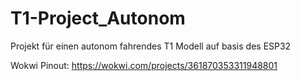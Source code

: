 # T1-Project_Autonom
Projekt für einen autonom fahrendes T1 Modell auf basis des ESP32

Wokwi Pinout: https://wokwi.com/projects/361870353311948801
